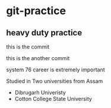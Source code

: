 # git-practice
## heavy duty practice
this is the commit

this is the another commit




system 76
career is extremely important

Studied in Two universities from Assam
- Dibrugarh Univeristy
- Cotton College State University


